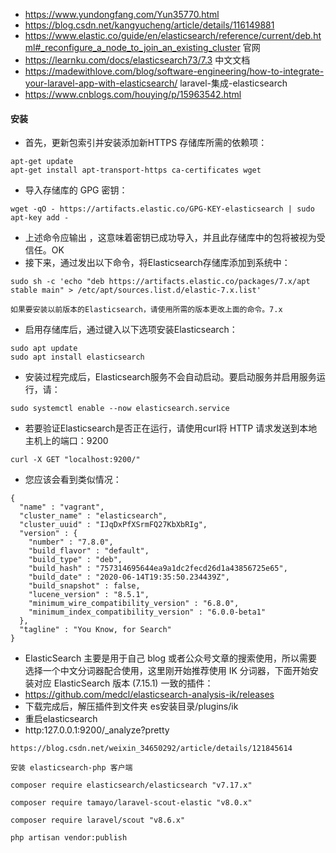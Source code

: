 * https://www.yundongfang.com/Yun35770.html
* https://blog.csdn.net/kangyucheng/article/details/116149881
* https://www.elastic.co/guide/en/elasticsearch/reference/current/deb.html#_reconfigure_a_node_to_join_an_existing_cluster 官网
* https://learnku.com/docs/elasticsearch73/7.3 中文文档
* https://madewithlove.com/blog/software-engineering/how-to-integrate-your-laravel-app-with-elasticsearch/ laravel-集成-elasticsearch
* https://www.cnblogs.com/houying/p/15963542.html

#### 安装

* 首先，更新包索引并安装添加新HTTPS 存储库所需的依赖项：
```
apt-get update
apt-get install apt-transport-https ca-certificates wget
```

* 导入存储库的 GPG 密钥：
```
wget -qO - https://artifacts.elastic.co/GPG-KEY-elasticsearch | sudo apt-key add -
```

* 上述命令应输出 ，这意味着密钥已成功导入，并且此存储库中的包将被视为受信任。OK
* 接下来，通过发出以下命令，将Elasticsearch存储库添加到系统中：
```
sudo sh -c 'echo "deb https://artifacts.elastic.co/packages/7.x/apt stable main" > /etc/apt/sources.list.d/elastic-7.x.list'

如果要安装以前版本的Elasticsearch，请使用所需的版本更改上面的命令。7.x
```

* 启用存储库后，通过键入以下选项安装Elasticsearch：
```
sudo apt update
sudo apt install elasticsearch
```
* 安装过程完成后，Elasticsearch服务不会自动启动。要启动服务并启用服务运行，请：
  
```
sudo systemctl enable --now elasticsearch.service
```

* 若要验证Elasticsearch是否正在运行，请使用curl将 HTTP 请求发送到本地主机上的端口：9200
  
```
curl -X GET "localhost:9200/"
```
* 您应该会看到类似情况：
```
{
  "name" : "vagrant",
  "cluster_name" : "elasticsearch",
  "cluster_uuid" : "IJqDxPfXSrmFQ27KbXbRIg",
  "version" : {
    "number" : "7.8.0",
    "build_flavor" : "default",
    "build_type" : "deb",
    "build_hash" : "757314695644ea9a1dc2fecd26d1a43856725e65",
    "build_date" : "2020-06-14T19:35:50.234439Z",
    "build_snapshot" : false,
    "lucene_version" : "8.5.1",
    "minimum_wire_compatibility_version" : "6.8.0",
    "minimum_index_compatibility_version" : "6.0.0-beta1"
  },
  "tagline" : "You Know, for Search"
}
```

* ElasticSearch 主要是用于自己 blog 或者公众号文章的搜索使用，所以需要选择一个中文分词器配合使用，这里刚开始推荐使用 IK 分词器，下面开始安装对应 ElasticSearch 版本 (7.15.1) 一致的插件：
* https://github.com/medcl/elasticsearch-analysis-ik/releases
* 下载完成后，解压插件到文件夹 es安装目录/plugins/ik
* 重启elasticsearch
* http:127.0.0.1:9200/_analyze?pretty


```
https://blog.csdn.net/weixin_34650292/article/details/121845614

安装 elasticsearch-php 客户端

composer require elasticsearch/elasticsearch "v7.17.x"

composer require tamayo/laravel-scout-elastic "v8.0.x"

composer require laravel/scout "v8.6.x"

php artisan vendor:publish
```